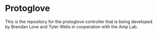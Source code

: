 # Protoglove
This is the repository for the protoglove controller that is being developed by Brendan Love and Tyler Wells in cooperation with the Amp Lab. 
